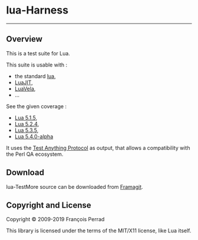 
# lua-Harness

---

## Overview

This is a test suite for Lua.

This suite is usable with :

- the standard [lua](http://www.lua.org/),
- [LuaJIT](http://luajit.org/),
- [LuaVela](https://github.com/iponweb/luavela),
- ...

See the given coverage :

 - [Lua 5.1.5](cover_lua515/src/index.html),
 - [Lua 5.2.4](cover_lua524/src/index.html),
 - [Lua 5.3.5](cover_lua535/src/index.html),
 - [Lua 5.4.0-alpha](cover_lua540/src/index.html)

It uses the
[Test Anything Protocol](http://en.wikipedia.org/wiki/Test_Anything_Protocol)
as output, that allows a compatibility with the Perl QA ecosystem.

## Download

lua-TestMore source can be downloaded from
[Framagit](http://framagit.org/fperrad/lua-Harness).

## Copyright and License

Copyright &copy; 2009-2019 Fran&ccedil;ois Perrad

This library is licensed under the terms of the MIT/X11 license,
like Lua itself.
